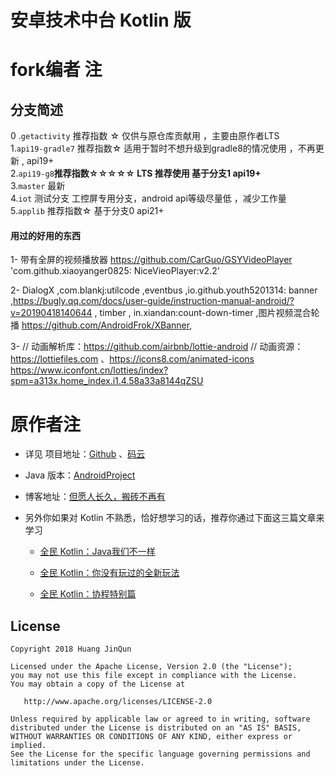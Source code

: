# 安卓技术中台 Kotlin 版

# fork编者 注

## 分支简述

0 .`getactivity` 推荐指数 ☆   仅供与原仓库贡献用 ，主要由原作者LTS   
1.`api19-gradle7` 推荐指数☆ 适用于暂时不想升级到gradle8的情况使用 ，不再更新 , api19+   
2.`api19-g8`**推荐指数☆☆☆☆☆ LTS 推荐使用 基于分支1  api19+**  
3.`master` 最新  
4.`iot` 测试分支 工控屏专用分支，android api等级尽量低 ，减少工作量   
5.`applib` 推荐指数☆ 基于分支0 api21+  

#### 用过的好用的东西

1- 带有全屏的视频播放器   https://github.com/CarGuo/GSYVideoPlayer    'com.github.xiaoyanger0825:
NiceVieoPlayer:v2.2'

2- DialogX ,com.blankj:utilcode ,eventbus ,io.github.youth5201314:
banner ,https://bugly.qq.com/docs/user-guide/instruction-manual-android/?v=20190418140644  , timber ,
in.xiandan:count-down-timer ,图片视频混合轮播 https://github.com/AndroidFrok/XBanner,

3- // 动画解析库：https://github.com/airbnb/lottie-android
// 动画资源：https://lottiefiles.com
、https://icons8.com/animated-icons https://www.iconfont.cn/lotties/index?spm=a313x.home_index.i1.4.58a33a8144qZSU

# 原作者注

* 详见 项目地址：[Github](https://github.com/getActivity/AndroidProject-Kotlin)
  、[码云](https://gitee.com/getActivity/AndroidProject-Kotlin)

* Java 版本：[AndroidProject](https://github.com/getActivity/AndroidProject)

* 博客地址：[但愿人长久，搬砖不再有](https://www.jianshu.com/p/77dd326f21dc)

* 另外你如果对 Kotlin 不熟悉，恰好想学习的话，推荐你通过下面这三篇文章来学习

    * [全民 Kotlin：Java我们不一样](https://www.jianshu.com/p/a01e6b957269)

    * [全民 Kotlin：你没有玩过的全新玩法](https://www.jianshu.com/p/884ca0a49e5e)

    * [全民 Kotlin：协程特别篇](https://www.jianshu.com/p/2e0746c7d4f3)

## License

```text
Copyright 2018 Huang JinQun

Licensed under the Apache License, Version 2.0 (the "License");
you may not use this file except in compliance with the License.
You may obtain a copy of the License at

   http://www.apache.org/licenses/LICENSE-2.0

Unless required by applicable law or agreed to in writing, software
distributed under the License is distributed on an "AS IS" BASIS,
WITHOUT WARRANTIES OR CONDITIONS OF ANY KIND, either express or implied.
See the License for the specific language governing permissions and
limitations under the License.
```